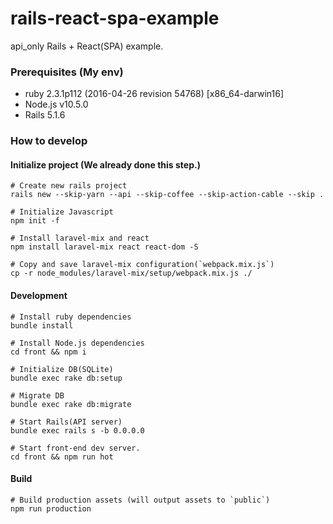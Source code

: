 # rails-react-spa-example
api_only Rails + React(SPA) example.

### Prerequisites (My env)

- ruby 2.3.1p112 (2016-04-26 revision 54768) [x86_64-darwin16]
- Node.js v10.5.0
- Rails 5.1.6

### How to develop

#### Initialize project (We already done this step.)

```
# Create new rails project
rails new --skip-yarn --api --skip-coffee --skip-action-cable --skip .

# Initialize Javascript
npm init -f

# Install laravel-mix and react
npm install laravel-mix react react-dom -S

# Copy and save laravel-mix configuration(`webpack.mix.js`)
cp -r node_modules/laravel-mix/setup/webpack.mix.js ./
```

#### Development

```
# Install ruby dependencies
bundle install

# Install Node.js dependencies
cd front && npm i

# Initialize DB(SQLite)
bundle exec rake db:setup

# Migrate DB
bundle exec rake db:migrate

# Start Rails(API server)
bundle exec rails s -b 0.0.0.0

# Start front-end dev server.
cd front && npm run hot
```

#### Build

```
# Build production assets (will output assets to `public`)
npm run production
```
